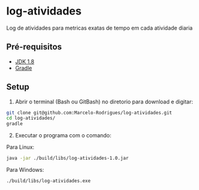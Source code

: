 # log-atividades
Log de atividades para metricas exatas de tempo em cada atividade diaria

## Pré-requisitos
* [JDK 1.8](http://www.oracle.com/technetwork/pt/java/javase/downloads/jdk8-downloads-2133151.html)
* [Gradle](https://gradle.org/install/)

## Setup
1. Abrir o terminal (Bash ou GitBash) no diretorio para download e digitar:

```sh
git clone git@github.com:Marcelo-Rodrigues/log-atividades.git
cd log-atividades/
gradle
```

2. Executar o programa com o comando:

Para Linux:
```sh
java -jar ./build/libs/log-atividades-1.0.jar
```
Para Windows:
```sh
./build/libs/log-atividades.exe
```
